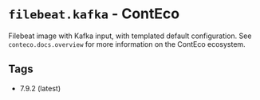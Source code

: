 # `filebeat.kafka` - ContEco

Filebeat image with Kafka input, with templated default configuration.
See `conteco.docs.overview` for more information on the ContEco ecosystem.

## Tags

* 7.9.2 (latest)  
